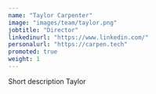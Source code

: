 ```yaml
---
name: "Taylor Carpenter"
image: "images/team/taylor.png"
jobtitle: "Director"
linkedinurl: "https://www.linkedin.com/"
personalurl: "https://carpen.tech"
promoted: true
weight: 1
---
```


Short description Taylor